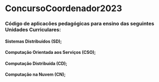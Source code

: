 # ConcursoCoordenador2023
### Código de aplicacões pedagógicas para ensino das seguintes Unidades Curriculares:
#### Sistemas Distribuídos (SD);
#### Computação Orientada aos Serviços (CSO);
#### Computação Distribuída (CD);
#### Computação na Nuvem (CN);
 
 

